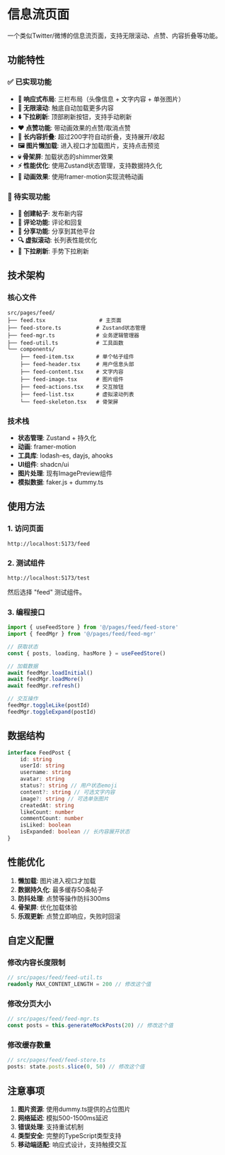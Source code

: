 # 信息流页面

一个类似Twitter/微博的信息流页面，支持无限滚动、点赞、内容折叠等功能。

## 功能特性

### ✅ 已实现功能

- **📱 响应式布局**: 三栏布局（头像信息 + 文字内容 + 单张图片）
- **🔄 无限滚动**: 触底自动加载更多内容
- **⬇️ 下拉刷新**: 顶部刷新按钮，支持手动刷新
- **❤️ 点赞功能**: 带动画效果的点赞/取消点赞
- **📝 长内容折叠**: 超过200字符自动折叠，支持展开/收起
- **🖼️ 图片懒加载**: 进入视口才加载图片，支持点击预览
- **💀 骨架屏**: 加载状态的shimmer效果
- **⚡ 性能优化**: 使用Zustand状态管理，支持数据持久化
- **🎨 动画效果**: 使用framer-motion实现流畅动画

### 🚧 待实现功能

- **📝 创建帖子**: 发布新内容
- **💬 评论功能**: 评论和回复
- **🔗 分享功能**: 分享到其他平台
- **🔍 虚拟滚动**: 长列表性能优化
- **📱 下拉刷新**: 手势下拉刷新

## 技术架构

### 核心文件

```
src/pages/feed/
├── feed.tsx                 # 主页面
├── feed-store.ts           # Zustand状态管理
├── feed-mgr.ts             # 业务逻辑管理器
├── feed-util.ts            # 工具函数
└── components/
    ├── feed-item.tsx       # 单个帖子组件
    ├── feed-header.tsx     # 用户信息头部
    ├── feed-content.tsx    # 文字内容
    ├── feed-image.tsx      # 图片组件
    ├── feed-actions.tsx    # 交互按钮
    ├── feed-list.tsx       # 虚拟滚动列表
    └── feed-skeleton.tsx   # 骨架屏
```

### 技术栈

- **状态管理**: Zustand + 持久化
- **动画**: framer-motion
- **工具库**: lodash-es, dayjs, ahooks
- **UI组件**: shadcn/ui
- **图片处理**: 现有ImagePreview组件
- **模拟数据**: faker.js + dummy.ts

## 使用方法

### 1. 访问页面

```
http://localhost:5173/feed
```

### 2. 测试组件

```
http://localhost:5173/test
```

然后选择 "feed" 测试组件。

### 3. 编程接口

```typescript
import { useFeedStore } from '@/pages/feed/feed-store'
import { feedMgr } from '@/pages/feed/feed-mgr'

// 获取状态
const { posts, loading, hasMore } = useFeedStore()

// 加载数据
await feedMgr.loadInitial()
await feedMgr.loadMore()
await feedMgr.refresh()

// 交互操作
feedMgr.toggleLike(postId)
feedMgr.toggleExpand(postId)
```

## 数据结构

```typescript
interface FeedPost {
	id: string
	userId: string
	username: string
	avatar: string
	status?: string // 用户状态emoji
	content?: string // 可选文字内容
	image?: string // 可选单张图片
	createdAt: string
	likeCount: number
	commentCount: number
	isLiked: boolean
	isExpanded: boolean // 长内容展开状态
}
```

## 性能优化

1. **懒加载**: 图片进入视口才加载
2. **数据持久化**: 最多缓存50条帖子
3. **防抖处理**: 点赞等操作防抖300ms
4. **骨架屏**: 优化加载体验
5. **乐观更新**: 点赞立即响应，失败时回滚

## 自定义配置

### 修改内容长度限制

```typescript
// src/pages/feed/feed-util.ts
readonly MAX_CONTENT_LENGTH = 200 // 修改这个值
```

### 修改分页大小

```typescript
// src/pages/feed/feed-mgr.ts
const posts = this.generateMockPosts(20) // 修改这个值
```

### 修改缓存数量

```typescript
// src/pages/feed/feed-store.ts
posts: state.posts.slice(0, 50) // 修改这个值
```

## 注意事项

1. **图片资源**: 使用dummy.ts提供的占位图片
2. **网络延迟**: 模拟500-1500ms延迟
3. **错误处理**: 支持重试机制
4. **类型安全**: 完整的TypeScript类型支持
5. **移动端适配**: 响应式设计，支持触摸交互
